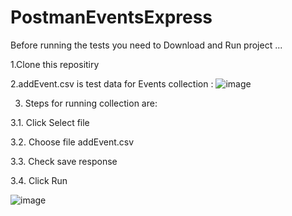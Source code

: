 # PostmanEventsExpress

Before running the tests you need to Download and Run project ... 

1.Clone this repositiry

2.addEvent.csv is test data for Events collection  : ![image](https://user-images.githubusercontent.com/70840510/114236836-e2878180-998a-11eb-8715-3158c54f72eb.png)

3. Steps for running collection are:
  
  3.1. Click Select file
  
  3.2. Choose file addEvent.csv
  
  3.3. Check save response
  
  3.4. Click Run
  
 ![image](https://user-images.githubusercontent.com/70840510/114237137-50cc4400-998b-11eb-835d-28eab878f73c.png)

